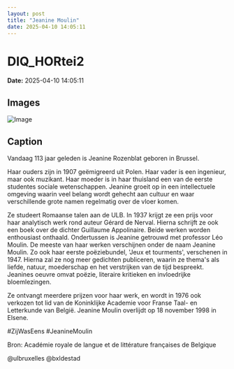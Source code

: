 ```yaml
---
layout: post
title: "Jeanine Moulin"
date: 2025-04-10 14:05:11
---
```


# DIQ_HORtei2

**Date:** 2025-04-10 14:05:11

## Images

![Image](/zij.was.eens/images/DIQ_HORtei2_0.webp)

## Caption

Vandaag 113 jaar geleden is Jeanine Rozenblat geboren in Brussel. 

Haar ouders zijn in 1907 geëmigreerd uit Polen. Haar vader is een ingenieur, maar ook muzikant. Haar moeder is in haar thuisland een van de eerste studentes sociale wetenschappen. Jeanine groeit op in een intellectuele omgeving waarin veel belang wordt gehecht aan cultuur en waar verschillende grote namen regelmatig over de vloer komen.

Ze studeert Romaanse talen aan de ULB. In 1937 krijgt ze een prijs voor haar analytisch werk rond auteur Gérard de Nerval. Hierna schrijft ze ook een boek over de dichter Guillaume Appolinaire. Beide werken worden enthousiast onthaald. Ondertussen is Jeanine getrouwd met professor Léo Moulin. De meeste van haar werken verschijnen onder de naam Jeanine Moulin. Zo ook haar eerste poëziebundel, 'Jeux et tourments', verschenen in 1947. Hierna zal ze nog meer gedichten publiceren, waarin ze thema's als liefde, natuur, moederschap en het verstrijken van de tijd bespreekt. Jeanines oeuvre omvat poëzie, literaire kritieken en invloedrijke bloemlezingen.

Ze ontvangt meerdere prijzen voor haar werk, en wordt in 1976 ook verkozen tot lid van de Koninklijke Academie voor Franse Taal- en Letterkunde van België. Jeanine Moulin overlijdt op 18 november 1998 in Elsene.

#ZijWasEens #JeanineMoulin

Bron: Académie royale de langue et de littérature françaises de Belgique

@ulbruxelles @bxldestad

